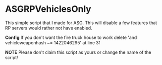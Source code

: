 # ASGRPVehiclesOnly
This simple script that I made for ASG. This will disable a few features that RP servers would rather not have enabled.

**Config**
If you don't want the fire truck house to work delete 'and vehicleweaponhash ~= 1422046295' at line 31

**NOTE**
Please don't claim this script as yours or change the name of the script!
